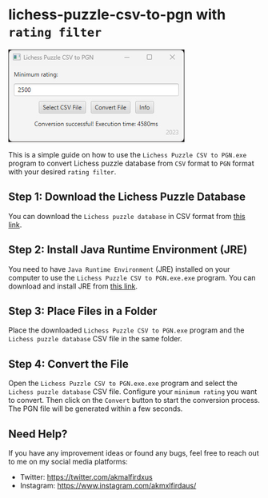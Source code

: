 # lichess-puzzle-csv-to-pgn with `rating filter`

![Example image](https://github.com/allaboutevemirolive/lichess-puzzle-csv-to-pgn/blob/main/lichess/Icon/example4.png)

 
This is a simple guide on how to use the `Lichess Puzzle CSV to PGN.exe` program to convert Lichess puzzle database from `CSV` format to `PGN` format with your desired `rating filter`.

## Step 1: Download the Lichess Puzzle Database

You can download the `Lichess puzzle database` in CSV format from [this link](https://database.lichess.org/#puzzles).

## Step 2: Install Java Runtime Environment (JRE)

You need to have `Java Runtime Environment` (JRE) installed on your computer to use the `Lichess Puzzle CSV to PGN.exe.exe` program. You can download and install JRE from [this link](https://www.java.com/en/download/manual.jsp).

## Step 3: Place Files in a Folder

Place the downloaded `Lichess Puzzle CSV to PGN.exe` program and the `Lichess puzzle database` CSV file in the same folder.

## Step 4: Convert the File

Open the `Lichess Puzzle CSV to PGN.exe.exe` program and select the `Lichess puzzle database` CSV file. Configure your `minimum rating` you want to convert. Then click on the `Convert` button to start the conversion process. The PGN file will be generated within a few seconds.

## Need Help?

If you have any improvement ideas or found any bugs, feel free to reach out to me on my social media platforms:

- Twitter: https://twitter.com/akmalfirdxus
- Instagram: https://www.instagram.com/akmxlfirdaus/
